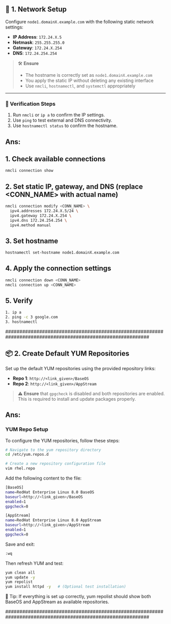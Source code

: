 ## 📡 1. Network Setup

Configure `node1.domainX.example.com` with the following static network settings:

- **IP Address**: `172.24.X.5`  
- **Netmask**: `255.255.255.0`  
- **Gateway**: `172.24.X.254`  
- **DNS**: `172.24.254.254`  

> 🛠️ **Ensure**  
> - The hostname is correctly set as `node1.domainX.example.com`  
> - You apply the static IP without deleting any existing interface  
> - Use `nmcli`, `hostnamectl`, and `systemctl` appropriately

---

### 🧪 Verification Steps

1. Run `nmcli` or `ip a` to confirm the IP settings.  
2. Use `ping` to test external and DNS connectivity.  
3. Use `hostnamectl status` to confirm the hostname.

## Ans: 

## 1. Check available connections

```bash
nmcli connection show
```

## 2. Set static IP, gateway, and DNS (replace <CONN_NAME> with actual name)

```bash
nmcli connection modify <CONN_NAME> \
  ipv4.addresses 172.24.X.5/24 \
  ipv4.gateway 172.24.X.254 \
  ipv4.dns 172.24.254.254 \
  ipv4.method manual
```

## 3. Set hostname

```bash
hostnamectl set-hostname node1.domainX.example.com
```

## 4. Apply the connection settings

```bash
nmcli connection down <CONN_NAME>
nmcli connection up <CONN_NAME>
```

## 5. Verify

```bash
1. ip a
2. ping -c 3 google.com
3. hostnamectl
```


###########################################################################################################


## 📦 2. Create Default YUM Repositories

Set up the default YUM repositories using the provided repository links:

- **Repo 1**: `http://<link_given>/BaseOS`  
- **Repo 2**: `http://<link_given>/AppStream`  

> ⚠️ **Ensure** that `gpgcheck` is disabled and both repositories are enabled.  
> This is required to install and update packages properly.

## Ans: 

### YUM Repo Setup

To configure the YUM repositories, follow these steps:

```bash
# Navigate to the yum repository directory
cd /etc/yum.repos.d
```

```bash
# Create a new repository configuration file
vim rhel.repo
```


Add the following content to the file:

```bash
[BaseOS]
name=RedHat Enterprise Linux 8.0 BaseOS
baseurl=http://<link_given>/BaseOS
enabled=1
gpgcheck=0

[AppStream]
name=RedHat Enterprise Linux 8.0 AppStream
baseurl=http://<link_given>/AppStream
enabled=1
gpgcheck=0
```

Save and exit:

```bash
:wq
```

Then refresh YUM and test:

```bash
yum clean all
yum update -y
yum repolist
yum install httpd -y   # (Optional test installation)
```

🧪 Tip: If everything is set up correctly, yum repolist should show both BaseOS and AppStream as available repositories. 

###########################################################################################################








